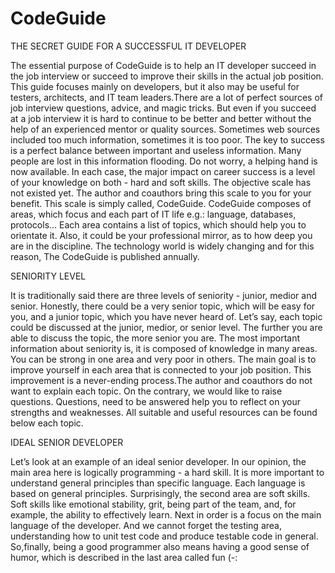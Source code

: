 # CodeGuide
THE SECRET GUIDE FOR A SUCCESSFUL IT DEVELOPER

The essential purpose of CodeGuide is to help an IT developer succeed in the job interview or succeed to improve their skills in the actual job position. This guide focuses mainly on developers, but it also may be useful for testers, architects, and IT team leaders.There are a lot of perfect sources of job interview questions, advice, and magic tricks. But even if you succeed at a job interview it is hard to continue to be better and better without the help of an experienced mentor or quality sources. Sometimes web sources included too much information, sometimes it is too poor. The key to success is a perfect balance between important and useless information. Many people are lost in this information flooding. Do not worry, a helping hand is now available. In each case, the major impact on career success is a level of your knowledge on both - hard and soft skills. The objective scale has not existed yet. The author and coauthors bring this scale to you for your benefit. This scale is simply called, CodeGuide. CodeGuide composes of areas, which focus and each part of IT life e.g.: language, databases, protocols... Each area contains a list of topics, which should help you to orientate it. Also, it could be your professional mirror, as to how deep you are in the discipline. The technology world is widely changing and for this reason, The CodeGuide is published annually.

SENIORITY LEVEL

It is traditionally said there are three levels of seniority - junior, medior and senior. Honestly, there could be a very senior topic, which will be easy for you, and a junior topic, which you have never heard of. Let’s say, each topic could be discussed at the junior, medior, or senior level. The further you are able to discuss the topic, the more senior you are. The most important information about seniority is, it is composed of knowledge in many areas. You can be strong in one area and very poor in others. The main goal is to improve yourself in each area that is connected to your job position. This improvement is a never-ending process.The author and coauthors do not want to explain each topic. On the contrary, we would like to raise questions. Questions, need to be answered help you to reflect on your strengths and weaknesses. All suitable and useful resources can be found below each topic.

IDEAL SENIOR DEVELOPER

Let’s look at an example of an ideal senior developer. In our opinion, the main area here is logically programming - a hard skill. It is more important to understand general principles than specific language. Each language is based on general principles. Surprisingly, the second area are soft skills. Soft skills like emotional stability, grit, being part of the team, and, for example, the ability to effectively learn. Next in order is a focus on the main language of the developer. And we cannot forget the testing area, understanding how to unit test code and produce testable code in general. So,finally, being a good programmer also means having a good sense of humor, which is described in the last area called fun (-:
